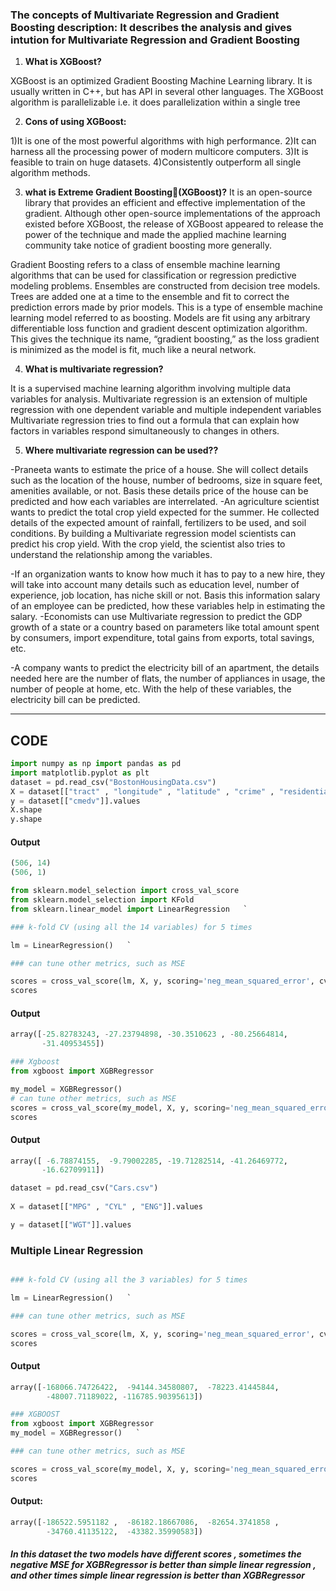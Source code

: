 ### The concepts of Multivariate Regression and Gradient Boosting description: It describes the analysis and gives intution for Multivariate Regression and Gradient Boosting


1.  **What is XGBoost?**  
    
XGBoost is an optimized Gradient Boosting Machine Learning library. It is usually written in C++, but has API in several other languages. The XGBoost algorithm is parallelizable i.e. it does parallelization within a single tree

2.  **Cons of using XGBoost:**
    
1)It is one of the most powerful algorithms with high performance. 2)It can harness all the processing power of modern multicore computers. 3)It is feasible to train on huge datasets. 4)Consistently outperform all single algorithm methods.

3.  **what is Extreme Gradient Boosting(XGBoost)?**
It is an open-source library that provides an efficient and effective implementation of the gradient. Although other open-source implementations of the approach existed before XGBoost, the release of XGBoost appeared to release the power of the technique and made the applied machine learning community take notice of gradient boosting more generally.

Gradient Boosting refers to a class of ensemble machine learning algorithms that can be used for classification or regression predictive modeling problems. Ensembles are constructed from decision tree models. Trees are added one at a time to the ensemble and fit to correct the prediction errors made by prior models. This is a type of ensemble machine learning model referred to as boosting. Models are fit using any arbitrary differentiable loss function and gradient descent optimization algorithm. This gives the technique its name, “gradient boosting,” as the loss gradient is minimized as the model is fit, much like a neural network.

4.  **What is multivariate regression?**
    

It is a supervised machine learning algorithm involving multiple data variables for analysis. Multivariate regression is an extension of multiple regression with one dependent variable and multiple independent variables Multivariate regression tries to find out a formula that can explain how factors in variables respond simultaneously to changes in others.

5.  **Where multivariate regression can be used??**
    
-Praneeta wants to estimate the price of a house. She will collect details such as the location of the house, number of bedrooms, size in square feet, amenities available, or not. Basis these details price of the house can be predicted and how each variables are interrelated.
-An agriculture scientist wants to predict the total crop yield expected for the summer. He collected details of the expected amount of rainfall, fertilizers to be used, and soil conditions. By building a Multivariate regression model scientists can predict his crop yield. With the crop yield, the scientist also tries to understand the relationship among the variables.

-If an organization wants to know how much it has to pay to a new hire, they will take into account many details such as education level, number of experience, job location, has niche skill or not. Basis this information salary of an employee can be predicted, how these variables help in estimating the salary. -Economists can use Multivariate regression to predict the GDP growth of a state or a country based on parameters like total amount spent by consumers, import expenditure, total gains from exports, total savings, etc.

-A company wants to predict the electricity bill of an apartment, the details needed here are the number of flats, the number of appliances in usage, the number of people at home, etc. With the help of these variables, the electricity bill can be predicted.

* * *

## CODE

```python
import numpy as np import pandas as pd
import matplotlib.pyplot as plt
dataset = pd.read_csv("BostonHousingData.csv") 
X = dataset[["tract" , "longitude" , "latitude" , "crime" , "residential" , "industrial" , "nox" , "rooms" , "older" , "distance" , "highway" , "tax" , "ptratio" , "lstat"]].values  
y = dataset[["cmedv"]].values 
X.shape
y.shape
```
#### Output
```python
(506, 14)
(506, 1)
```

```python
from sklearn.model_selection import cross_val_score 
from sklearn.model_selection import KFold 
from sklearn.linear_model import LinearRegression   `

### k-fold CV (using all the 14 variables) for 5 times

lm = LinearRegression()   `

### can tune other metrics, such as MSE

scores = cross_val_score(lm, X, y, scoring='neg_mean_squared_error', cv=5) 
scores  
```
#### Output
```python
array([-25.82783243, -27.23794898, -30.3510623 , -80.25664814,
       -31.40953455])
```

```python
### Xgboost
from xgboost import XGBRegressor

my_model = XGBRegressor()
# can tune other metrics, such as MSE
scores = cross_val_score(my_model, X, y, scoring='neg_mean_squared_error', cv=5)
scores
```

#### Output 
```python
array([ -6.78874155,  -9.79002285, -19.71282514, -41.26469772,
       -16.62709911])
```

```python
dataset = pd.read_csv("Cars.csv") 
 
X = dataset[["MPG" , "CYL" , "ENG"]].values 

y = dataset[["WGT"]].values 
```


### Multiple Linear Regression  
```python

### k-fold CV (using all the 3 variables) for 5 times

lm = LinearRegression()   `

### can tune other metrics, such as MSE

scores = cross_val_score(lm, X, y, scoring='neg_mean_squared_error', cv=5)
scores 
```
#### Output
```python
array([-168066.74726422,  -94144.34580807,  -78223.41445844,
        -48007.71189022, -116785.90395613])
```

```python
### XGBOOST 
from xgboost import XGBRegressor  
my_model = XGBRegressor()   `

### can tune other metrics, such as MSE

scores = cross_val_score(my_model, X, y, scoring='neg_mean_squared_error', cv=5) 
scores 
```
#### Output: 

```python
array([-186522.5951182 ,  -86182.18667086,  -82654.3741858 ,
        -34760.41135122,  -43382.35990583])
```
##### In this dataset the two models have different scores , sometimes the negative MSE for XGBRegressor is better than simple linear regression , and other times simple linear regression is better than XGBRegressor
